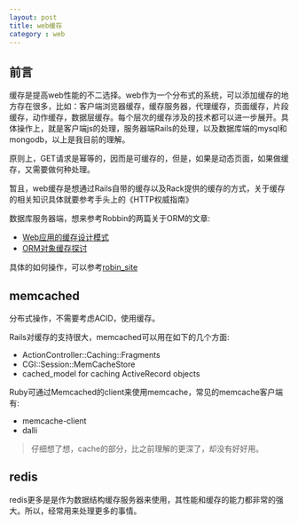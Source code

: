 ```yaml
---
layout: post
title: web缓存
category : web
---
```


## 前言

缓存是提高web性能的不二选择。web作为一个分布式的系统，可以添加缓存的地方存在很多，比如：客户端浏览器缓存，缓存服务器，代理缓存，页面缓存，片段缓存，动作缓存，数据层缓存。每个层次的缓存涉及的技术都可以进一步展开。具体操作上，就是客户端js的处理，服务器端Rails的处理，以及数据库端的mysql和mongodb，以上是我目前的理解。

原则上，GET请求是幂等的，因而是可缓存的，但是，如果是动态页面，如果做缓存，又需要做何种处理。

暂且，web缓存是想通过Rails自带的缓存以及Rack提供的缓存的方式，关于缓存的相关知识具体就要参考手头上的《HTTP权威指南》

数据库服务器端，想来参考Robbin的两篇关于ORM的文章: 

* [Web应用的缓存设计模式](http://robbinfan.com/blog/38/orm-cache-sumup)
* [ORM对象缓存探讨](http://robbinfan.com/blog/3/orm-cache)

具体的如何操作，可以参考[robin_site](https://github.com/robbin/robbin_site)

## memcached

分布式操作，不需要考虑ACID，使用缓存。

Rails对缓存的支持很大，memcached可以用在如下的几个方面: 

* ActionController::Caching::Fragments
* CGI::Session::MemCacheStore
* cached_model for caching ActiveRecord objects

Ruby可通过Memcached的client来使用memcache，常见的memcache客户端有: 

* memcache-client
* dalli 

> 仔细想了想，cache的部分，比之前理解的更深了，却没有好好用。

## redis

redis更多是是作为数据结构缓存服务器来使用，其性能和缓存的能力都非常的强大。所以，经常用来处理更多的事情。

